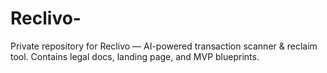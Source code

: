 # Reclivo-
Private repository for Reclivo — AI-powered transaction scanner &amp; reclaim tool. Contains legal docs, landing page, and MVP blueprints.

